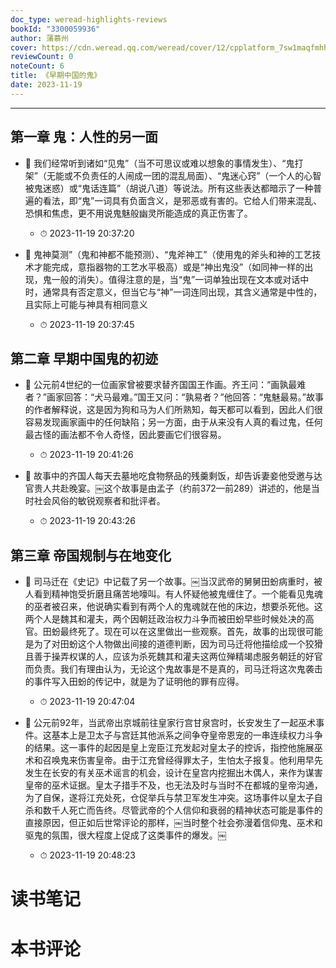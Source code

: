 ```yaml
---
doc_type: weread-highlights-reviews
bookId: "3300059936"
author: 蒲慕州
cover: https://cdn.weread.qq.com/weread/cover/12/cpplatform_7sw1maqfmhhptae26yaqzt/t7_cpplatform_7sw1maqfmhhptae26yaqzt1685344963.jpg
reviewCount: 0
noteCount: 6
title: 《早期中国的鬼》
date: 2023-11-19
---
```


---


## 第一章 鬼：人性的另一面


- 📌 我们经常听到诸如“见鬼”（当不可思议或难以想象的事情发生）、“鬼打架”（无能或不负责任的人闹成一团的混乱局面）、“鬼迷心窍”（一个人的心智被鬼迷惑）或“鬼话连篇”（胡说八道）等说法。所有这些表达都暗示了一种普遍的看法，即“鬼”一词具有负面含义，是邪恶或有害的。它给人们带来混乱、恐惧和焦虑，更不用说鬼魅般幽灵所能造成的真正伤害了。 
    - ⏱ 2023-11-19 20:37:20 

- 📌 鬼神莫测”（鬼和神都不能预测）、“鬼斧神工”（使用鬼的斧头和神的工艺技术才能完成，意指器物的工艺水平极高）或是“神出鬼没”（如同神一样的出现，鬼一般的消失）。值得注意的是，当“鬼”一词单独出现在文本或对话中时，通常具有否定意义，但当它与“神”一词连同出现，其含义通常是中性的，且实际上可能与神具有相同意义 
    - ⏱ 2023-11-19 20:37:45 
## 第二章 早期中国鬼的初迹


- 📌 公元前4世纪的一位画家曾被要求替齐国国王作画。齐王问：“画孰最难者？”画家回答：“犬马最难。”国王又问：“孰易者？”他回答：“鬼魅最易。”故事的作者解释说，这是因为狗和马为人们所熟知，每天都可以看到，因此人们很容易发现画家画中的任何缺陷；另一方面，由于从来没有人真的看过鬼，任何最古怪的画法都不令人奇怪，因此要画它们很容易。 
    - ⏱ 2023-11-19 20:41:26 

- 📌 故事中的齐国人每天去墓地吃食物祭品的残羹剩饭，却告诉妻妾他受邀与达官贵人共赴晚宴。￼这个故事是由孟子（约前372—前289）讲述的，他是当时社会风俗的敏锐观察者和批评者。 
    - ⏱ 2023-11-19 20:43:26 
## 第三章 帝国规制与在地变化


- 📌 司马迁在《史记》中记载了另一个故事。￼当汉武帝的舅舅田蚡病重时，被人看到精神饱受折磨且痛苦地嚎叫。有人怀疑他被鬼缠住了。一个能看见鬼魂的巫者被召来，他说确实看到有两个人的鬼魂就在他的床边，想要杀死他。这两个人是魏其和灌夫，两个因朝廷政治权力斗争而被田蚡早些时候处决的高官。田蚡最终死了。现在可以在这里做出一些观察。首先，故事的出现很可能是为了对田蚡这个人物做出间接的道德判断，因为司马迁将他描绘成一个狡猾且善于操弄权谋的人，应该为杀死魏其和灌夫这两位殚精竭虑服务朝廷的好官而负责。我们有理由认为，无论这个鬼故事是不是真的，司马迁将这次鬼袭击的事件写入田蚡的传记中，就是为了证明他的罪有应得。 
    - ⏱ 2023-11-19 20:47:04 

- 📌 公元前92年，当武帝出京城前往皇家行宫甘泉宫时，长安发生了一起巫术事件。这基本上是卫太子与宫廷其他派系之间争夺皇帝恩宠的一串连续权力斗争的结果。这一事件的起因是皇上宠臣江充发起对皇太子的控诉，指控他施展巫术和召唤鬼来伤害皇帝。由于江充曾经得罪太子，生怕太子报复。他利用早先发生在长安的有关巫术谣言的机会，设计在皇宫内挖掘出木偶人，来作为谋害皇帝的巫术证据。皇太子措手不及，也无法及时与当时不在都城的皇帝沟通，为了自保，遂将江充处死，仓促举兵与禁卫军发生冲突。这场事件以皇太子自杀和数千人死亡而告终。尽管武帝的个人信仰和衰弱的精神状态可能是事件的直接原因，但正如后世常评论的那样，￼当时整个社会弥漫着信仰鬼、巫术和驱鬼的氛围，很大程度上促成了这类事件的爆发。￼ 
    - ⏱ 2023-11-19 20:48:23 

# 读书笔记


# 本书评论
